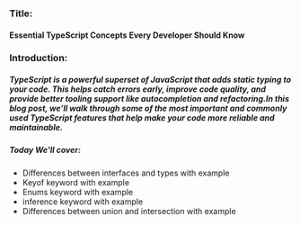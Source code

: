 ### Title:
#### Essential TypeScript Concepts Every Developer Should Know

### Introduction:
##### TypeScript is a powerful superset of JavaScript that adds static typing to your code. This helps catch errors early, improve code quality, and provide better tooling support like autocompletion and refactoring.In this blog post, we’ll walk through some of the most important and commonly used TypeScript features that help make your code more reliable and maintainable.
 ##### Today We'll cover:
 * Differences between interfaces and types with example
 * Keyof keyword with example
 * Enums keyword with example
 * inference keyword with example
 * Differences between union and intersection with example
